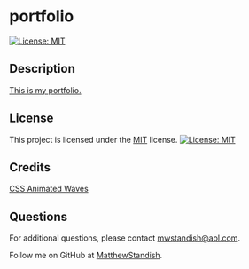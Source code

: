 # portfolio

[![License: MIT](https://img.shields.io/badge/License-MIT-yellow.svg)](https://opensource.org/licenses/MIT)

## Description

[This is my portfolio.](https://www.matthewstandish.io.github/portfolio/)

## License

This project is licensed under the [MIT](https://opensource.org/licenses/MIT) license. [![License: MIT](https://img.shields.io/badge/License-MIT-yellow.svg)](https://opensource.org/licenses/MIT)

## Credits

[CSS Animated Waves](https://www.cssscript.com/animated-waves-svg/)

## Questions

For additional questions, please contact [mwstandish@aol.com](mailto:mwstandish@aol.com).

Follow me on GitHub at [MatthewStandish](https://github.com/MatthewStandish).
